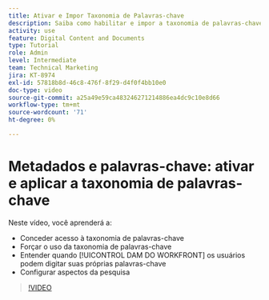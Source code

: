 ```yaml
---
title: Ativar e Impor Taxonomia de Palavras-chave
description: Saiba como habilitar e impor a taxonomia de palavras-chave, quando os usuários podem inserir suas próprias palavras-chave, e configurar aspectos de pesquisa no [!UICONTROL DAM DO WORKFRONT].
activity: use
feature: Digital Content and Documents
type: Tutorial
role: Admin
level: Intermediate
team: Technical Marketing
jira: KT-8974
exl-id: 57818b8d-46c8-476f-8f29-d4f0f4bb10e0
doc-type: video
source-git-commit: a25a49e59ca483246271214886ea4dc9c10e8d66
workflow-type: tm+mt
source-wordcount: '71'
ht-degree: 0%

---
```


# Metadados e palavras-chave: ativar e aplicar a taxonomia de palavras-chave

Neste vídeo, você aprenderá a:

* Conceder acesso à taxonomia de palavras-chave
* Forçar o uso da taxonomia de palavras-chave
* Entender quando [!UICONTROL DAM DO WORKFRONT] os usuários podem digitar suas próprias palavras-chave
* Configurar aspectos da pesquisa

>[!VIDEO](https://video.tv.adobe.com/v/335237/?quality=12&learn=on)
